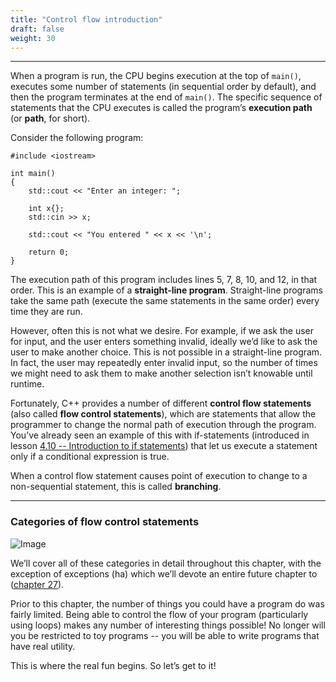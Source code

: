 ```yaml
---
title: "Control flow introduction" 
draft: false
weight: 30
---
```


---

When a program is run, the CPU begins execution at the top of `main()`, executes some number of statements (in sequential order by default), and then the program terminates at the end of `main()`. The specific sequence of statements that the CPU executes is called the program’s **execution path** (or **path**, for short).

Consider the following program:

```
#include <iostream>

int main()
{
    std::cout << "Enter an integer: ";
    
    int x{};
    std::cin >> x;

    std::cout << "You entered " << x << '\n';

    return 0;
}
```


The execution path of this program includes lines 5, 7, 8, 10, and 12, in that order. This is an example of a **straight-line program**. Straight-line programs take the same path (execute the same statements in the same order) every time they are run.

However, often this is not what we desire. For example, if we ask the user for input, and the user enters something invalid, ideally we’d like to ask the user to make another choice. This is not possible in a straight-line program. In fact, the user may repeatedly enter invalid input, so the number of times we might need to ask them to make another selection isn’t knowable until runtime.

Fortunately, C++ provides a number of different **control flow statements** (also called **flow control statements**), which are statements that allow the programmer to change the normal path of execution through the program. You’ve already seen an example of this with if-statements (introduced in lesson [4.10 -- Introduction to if statements](https://www.learncpp.com/cpp-tutorial/introduction-to-if-statements/)) that let us execute a statement only if a conditional expression is true.

When a control flow statement causes point of execution to change to a non-sequential statement, this is called **branching**.

---

### Categories of flow control statements

![Image](../../../images/notes/C++/control-flow-intro/control-flow-list.png)

We’ll cover all of these categories in detail throughout this chapter, with the exception of exceptions (ha) which we’ll devote an entire future chapter to ([chapter 27](https://www.learncpp.com/#Chapter27)).

Prior to this chapter, the number of things you could have a program do was fairly limited. Being able to control the flow of your program (particularly using loops) makes any number of interesting things possible! No longer will you be restricted to toy programs -- you will be able to write programs that have real utility.

This is where the real fun begins. So let’s get to it!